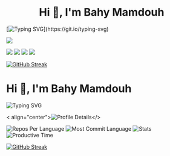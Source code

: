 <h1 align="center">Hi 👋, I'm Bahy Mamdouh</h1>

[![Typing SVG](https://readme-typing-svg.herokuapp.com?font=Fira+Code&pause=1000&color=1193FFDA&width=435&lines=Interested+about+a+career+in+cybersecurity.)](https://git.io/typing-svg)




















![](http://github-profile-summary-cards.vercel.app/api/cards/profile-details?username=Bahy-Mamdouh&theme=github)

![](http://github-profile-summary-cards.vercel.app/api/cards/repos-per-language?username=Bahy-Mamdouh&theme=github)
![](http://github-profile-summary-cards.vercel.app/api/cards/most-commit-language?username=Bahy-Mamdouh&theme=github)
![](http://github-profile-summary-cards.vercel.app/api/cards/stats?username=Bahy-Mamdouh&theme=github)
![](http://github-profile-summary-cards.vercel.app/api/cards/productive-time?username=Bahy-Mamdouh&theme=github&utcOffset=8)

   [![GitHub Streak](https://github-readme-streak-stats.herokuapp.com?user=Bahy-Mamdouh)](https://git.io/streak-stats)


# Hi 👋, I'm Bahy Mamdouh

![Typing SVG](https://readme-typing-svg.herokuapp.com?font=Fira+Code&pause=1000&color=1193FFDA&width=435&lines=Interested+about+a+career+in+cybersecurity.)

< align="center">![Profile Details](http://github-profile-summary-cards.vercel.app/api/cards/profile-details?username=Bahy-Mamdouh&theme=github)</>

![Repos Per Language](http://github-profile-summary-cards.vercel.app/api/cards/repos-per-language?username=Bahy-Mamdouh&theme=github)
![Most Commit Language](http://github-profile-summary-cards.vercel.app/api/cards/most-commit-language?username=Bahy-Mamdouh&theme=github)
![Stats](http://github-profile-summary-cards.vercel.app/api/cards/stats?username=Bahy-Mamdouh&theme=github)
![Productive Time](http://github-profile-summary-cards.vercel.app/api/cards/productive-time?username=Bahy-Mamdouh&theme=github&utcOffset=8)

[![GitHub Streak](https://github-readme-streak-stats.herokuapp.com?user=Bahy-Mamdouh)](https://git.io/streak-stats)
